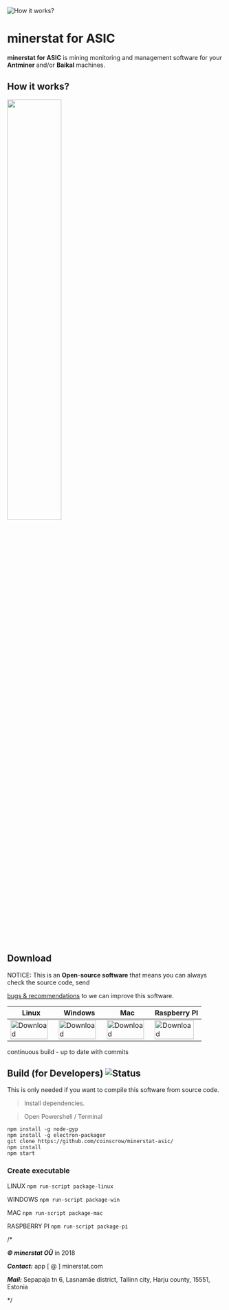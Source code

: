 ![How it works?](https://cdn.rawgit.com/coinscrow/minerstat-asic/master/docs/logo_full.svg)

# minerstat for ASIC

**minerstat for ASIC** is mining monitoring and management software for your **Antminer** and/or **Baikal** machines.

## How it works?

<img src="https://cdn.rawgit.com/coinscrow/minerstat-asic/master/docs/howitworks.svg" width="50%">

## Download

NOTICE: This is an **Open**-**source software** that means you can always check the source code, send

[bugs & recommendations](https://github.com/coinscrow/minerstat-asic/issues) to we can improve this software.

| Linux | Windows | Mac | Raspberry PI |
|--|--|--|--|
| <a href='https://ci.appveyor.com/api/projects/coinscrow/minerstat-asic/artifacts/release-builds/minerstat-asic-linux.zip'><img alt="Download" src="https://cdn.rawgit.com/coinscrow/minerstat-asic/master/docs/button_download.svg" width="95%"></a> | <a href='https://ci.appveyor.com/api/projects/coinscrow/minerstat-asic/artifacts/release-builds/minerstat-asic-windows.zip'><img alt="Download" src="https://cdn.rawgit.com/coinscrow/minerstat-asic/master/docs/button_download.svg" width="95%"></a> | <a href='https://github.com/coinscrow/minerstat-asic/releases/download/1.0/minerstat-asic-mac.zip'><img alt="Download" src="https://cdn.rawgit.com/coinscrow/minerstat-asic/master/docs/button_download.svg" width="95%"></a> | <a href='https://ci.appveyor.com/api/projects/coinscrow/minerstat-asic/artifacts/release-builds/minerstat-asic-raspberry.zip'><img alt="Download" src="https://cdn.rawgit.com/coinscrow/minerstat-asic/master/docs/button_download.svg" width="95%"></a> |

continuous build - up to date with commits


##  Build (for Developers) <img alt="Status" src="https://ci.appveyor.com/api/projects/status/github/coinscrow/minerstat-asic?branch=master&svg=true" alt="Build">

This is only needed if you want to compile this software from source code.

 > Install dependencies.

 > Open Powershell / Terminal
    
    npm install -g node-gyp
    npm install -g electron-packager
    git clone https://github.com/coinscrow/minerstat-asic/
    npm install
    npm start

### Create executable

LINUX `npm run-script package-linux`

WINDOWS `npm run-script package-win`

MAC  `npm run-script package-mac`

RASPBERRY PI `npm run-script package-pi`



/*


***© minerstat OÜ*** in 2018


***Contact:*** app [ @ ] minerstat.com 


***Mail:*** Sepapaja tn 6, Lasnamäe district, Tallinn city, Harju county, 15551, Estonia

*/


